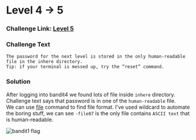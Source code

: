 # Level 4 -> 5

### Challenge Link: [Level 5](http://overthewire.org/wargames/bandit/bandit5.html)

### Challenge Text

```The password for the next level is stored in the only human-readable file in the inhere directory.```<br>
```Tip: if your terminal is messed up, try the “reset” command.```

### Solution
After logging into bandit4 we found lots of file inside `inhere` directory.<br>
Challenge text says that password is in one of the `human-readable` file.<br>
We can use [file](https://man7.org/linux/man-pages/man1/file.1.html) command to find file format.
I've used wildcard to automate the boring stuff, we can see `-file07` is the only file contains `ASCII text` that is human-readable.

![bandit1 flag](media/bandit4_flag.png)